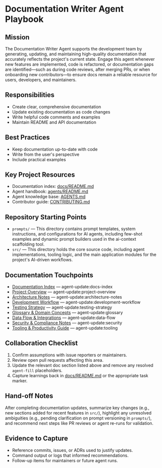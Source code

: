 <!-- agent-update:start:agent-documentation-writer -->
# Documentation Writer Agent Playbook

## Mission
The Documentation Writer Agent supports the development team by generating, updating, and maintaining high-quality documentation that accurately reflects the project's current state. Engage this agent whenever new features are implemented, code is refactored, or documentation gaps are identified—such as during code reviews, after merging PRs, or when onboarding new contributors—to ensure docs remain a reliable resource for users, developers, and maintainers.

## Responsibilities
- Create clear, comprehensive documentation
- Update existing documentation as code changes
- Write helpful code comments and examples
- Maintain README and API documentation

## Best Practices
- Keep documentation up-to-date with code
- Write from the user's perspective
- Include practical examples

## Key Project Resources
- Documentation index: [docs/README.md](../docs/README.md)
- Agent handbook: [agents/README.md](./README.md)
- Agent knowledge base: [AGENTS.md](../AGENTS.md)
- Contributor guide: [CONTRIBUTING.md](../CONTRIBUTING.md)

## Repository Starting Points
- `prompts/` — This directory contains prompt templates, system instructions, and configurations for AI agents, including few-shot examples and dynamic prompt builders used in the ai-context scaffolding tool.
- `src/` — This directory holds the core source code, including agent implementations, tooling logic, and the main application modules for the project's AI-driven workflows.

## Documentation Touchpoints
- [Documentation Index](../docs/README.md) — agent-update:docs-index
- [Project Overview](../docs/project-overview.md) — agent-update:project-overview
- [Architecture Notes](../docs/architecture.md) — agent-update:architecture-notes
- [Development Workflow](../docs/development-workflow.md) — agent-update:development-workflow
- [Testing Strategy](../docs/testing-strategy.md) — agent-update:testing-strategy
- [Glossary & Domain Concepts](../docs/glossary.md) — agent-update:glossary
- [Data Flow & Integrations](../docs/data-flow.md) — agent-update:data-flow
- [Security & Compliance Notes](../docs/security.md) — agent-update:security
- [Tooling & Productivity Guide](../docs/tooling.md) — agent-update:tooling

<!-- agent-readonly:guidance -->
## Collaboration Checklist
1. Confirm assumptions with issue reporters or maintainers.
2. Review open pull requests affecting this area.
3. Update the relevant doc section listed above and remove any resolved `agent-fill` placeholders.
4. Capture learnings back in [docs/README.md](../docs/README.md) or the appropriate task marker.

## Hand-off Notes
After completing documentation updates, summarize key changes (e.g., new sections added for recent features in `src/`), highlight any unresolved ambiguities (e.g., pending clarification on prompt versioning in `prompts/`), and recommend next steps like PR reviews or agent re-runs for validation.

## Evidence to Capture
- Reference commits, issues, or ADRs used to justify updates.
- Command output or logs that informed recommendations.
- Follow-up items for maintainers or future agent runs.
<!-- agent-update:end -->
